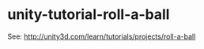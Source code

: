 unity-tutorial-roll-a-ball
==========================

See: http://unity3d.com/learn/tutorials/projects/roll-a-ball
